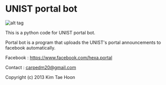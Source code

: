  UNIST portal bot
=====

![alt tag](http://2.bp.blogspot.com/-x1JrWRHQ124/Upd0fEJIheI/AAAAAAAAB5s/lkmQTLy4CDo/s640/portalbot2.png)
 
This is a python code for UNIST portal bot.

Portal bot is a program that uploads the UNIST's portal announcements to facebook automatically.


Facebook : https://www.facebook.com/hexa.portal

Contact : carpedm20@gmail.com

Copyright (c) 2013 Kim Tae Hoon
